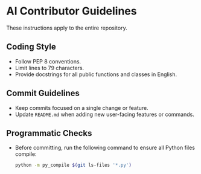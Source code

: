 # AI Contributor Guidelines

These instructions apply to the entire repository.

## Coding Style
- Follow PEP 8 conventions.
- Limit lines to 79 characters.
- Provide docstrings for all public functions and classes in English.

## Commit Guidelines
- Keep commits focused on a single change or feature.
- Update `README.md` when adding new user-facing features or commands.

## Programmatic Checks
- Before committing, run the following command to ensure all Python files
  compile:
  ```bash
  python -m py_compile $(git ls-files '*.py')
  ```

